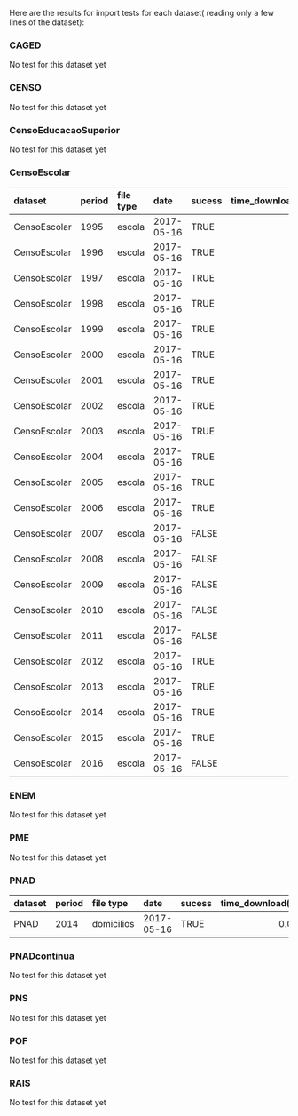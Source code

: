 <!-- README.md is generated from README.Rmd. Please edit that file -->
Here are the results for import tests for each dataset( reading only a few lines of the dataset):

### CAGED

No test for this dataset yet

### CENSO

No test for this dataset yet

### CensoEducacaoSuperior

No test for this dataset yet

### CensoEscolar

| dataset      | period | file type | date       | sucess |  time\_download(s)| size(Mb) |  rows|  variables|
|:-------------|:-------|:----------|:-----------|:-------|------------------:|:---------|-----:|----------:|
| CensoEscolar | 1995   | escola    | 2017-05-16 | TRUE   |               2.29| 0.3 Mb   |   100|        480|
| CensoEscolar | 1996   | escola    | 2017-05-16 | TRUE   |               4.87| 0.4 Mb   |   100|        813|
| CensoEscolar | 1997   | escola    | 2017-05-16 | TRUE   |               1.60| 0.2 Mb   |   100|        368|
| CensoEscolar | 1998   | escola    | 2017-05-16 | TRUE   |               4.99| 0.5 Mb   |   100|        894|
| CensoEscolar | 1999   | escola    | 2017-05-16 | TRUE   |               6.11| 0.6 Mb   |   100|       1066|
| CensoEscolar | 2000   | escola    | 2017-05-16 | TRUE   |               0.14| 0.5 Mb   |   100|        873|
| CensoEscolar | 2001   | escola    | 2017-05-16 | TRUE   |               0.39| 0.7 Mb   |   100|       1245|
| CensoEscolar | 2002   | escola    | 2017-05-16 | TRUE   |               0.19| 0.8 Mb   |   100|       1308|
| CensoEscolar | 2003   | escola    | 2017-05-16 | TRUE   |               0.22| 1.1 Mb   |   100|       1854|
| CensoEscolar | 2004   | escola    | 2017-05-16 | TRUE   |               0.85| 3 Mb     |   100|       3261|
| CensoEscolar | 2005   | escola    | 2017-05-16 | TRUE   |               0.69| 3.5 Mb   |   100|       3806|
| CensoEscolar | 2006   | escola    | 2017-05-16 | TRUE   |               0.72| 3.5 Mb   |   100|       3809|
| CensoEscolar | 2007   | escola    | 2017-05-16 | FALSE  |               0.02| 0 Mb     |    NA|         NA|
| CensoEscolar | 2008   | escola    | 2017-05-16 | FALSE  |               0.03| 0 Mb     |    NA|         NA|
| CensoEscolar | 2009   | escola    | 2017-05-16 | FALSE  |               0.02| 0 Mb     |    NA|         NA|
| CensoEscolar | 2010   | escola    | 2017-05-16 | FALSE  |               0.02| 0 Mb     |    NA|         NA|
| CensoEscolar | 2011   | escola    | 2017-05-16 | FALSE  |               0.02| 0 Mb     |    NA|         NA|
| CensoEscolar | 2012   | escola    | 2017-05-16 | TRUE   |               0.03| 0.1 Mb   |   100|        139|
| CensoEscolar | 2013   | escola    | 2017-05-16 | TRUE   |               0.02| 0.1 Mb   |   100|        140|
| CensoEscolar | 2014   | escola    | 2017-05-16 | TRUE   |               0.03| 0.1 Mb   |   100|        139|
| CensoEscolar | 2015   | escola    | 2017-05-16 | TRUE   |               0.03| 0.1 Mb   |   100|        167|
| CensoEscolar | 2016   | escola    | 2017-05-16 | FALSE  |               0.02| 0 Mb     |    NA|         NA|

### ENEM

No test for this dataset yet

### PME

No test for this dataset yet

### PNAD

| dataset | period | file type  | date       | sucess |  time\_download(s)| size(Mb) |  rows|  variables|
|:--------|:-------|:-----------|:-----------|:-------|------------------:|:---------|-----:|----------:|
| PNAD    | 2014   | domicilios | 2017-05-16 | TRUE   |               0.05| 0.1 Mb   |   100|         84|

### PNADcontinua

No test for this dataset yet

### PNS

No test for this dataset yet

### POF

No test for this dataset yet

### RAIS

No test for this dataset yet
